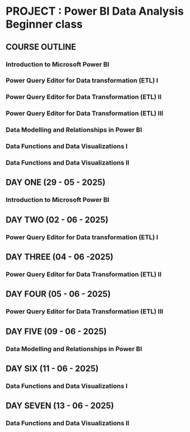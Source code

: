 # PROJECT : Power BI Data Analysis Beginner class

## COURSE OUTLINE

### Introduction to Microsoft Power BI
### Power Query Editor for Data transformation (ETL) I
### Power Query Editor for Data Transformation (ETL) II
### Power Query Editor for Data Transformation (ETL) III
### Data Modelling and Relationships in Power BI
### Data Functions and Data Visualizations I
### Data Functions and Data Visualizations II

## DAY ONE (29 - 05 - 2025)

### Introduction to Microsoft Power BI 

## DAY TWO (02 - 06 - 2025)

### Power Query Editor for Data transformation (ETL) I

## DAY THREE (04 - 06 -2025)

### Power Query Editor for Data Transformation (ETL) II

## DAY FOUR (05 - 06 - 2025)

### Power Query Editor for Data Transformation (ETL) III

## DAY FIVE (09 - 06 - 2025)

### Data Modelling and Relationships in Power BI

## DAY SIX (11 - 06 - 2025)

### Data Functions and Data Visualizations I

## DAY SEVEN (13 - 06 - 2025)

### Data Functions and Data Visualizations II


